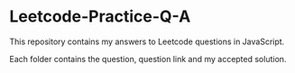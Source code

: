 # Leetcode-Practice-Q-A

This repository contains my answers to Leetcode questions in JavaScript.

Each folder contains the question, question link and my accepted solution.
